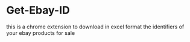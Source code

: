 # Get-Ebay-ID
this is a chrome extension to download in excel format the identifiers of your ebay products for sale
